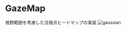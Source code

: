 # GazeMap
視野範囲を考慮した注視点ヒートマップの実装
![gaussian](https://user-images.githubusercontent.com/54880950/89984978-400ce680-dcb5-11ea-82c2-b38394d78876.gif)

